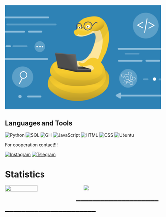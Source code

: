 ![Header](https://github.com/Maksatai/Maksatai/blob/master/assets/def.png)
## Languages and Tools



![Python](https://img.shields.io/badge/-Python-090909?style=for-the-badge&logo=python&logoColor=red)
![SQL](https://img.shields.io/badge/-PostgreSQL-090909?style=for-the-badge&logo=postgresql)
![GH](https://img.shields.io/badge/-GitHub-090909?style=for-the-badge&logo=github)
![JavaScript](https://img.shields.io/badge/-JavaScript-090909?style=for-the-badge&logo=Javascript)
![HTML](https://img.shields.io/badge/-HTML-090909?style=for-the-badge&logo=html5)
![CSS](https://img.shields.io/badge/-CSS-090909?style=for-the-badge&logo=css3&logoColor=darkred)
![Ubuntu](https://img.shields.io/badge/-ubuntu-090909?style=for-the-badge&logo=ubuntu&logoColor=ffff00)


For cooperation contact!!!


[![Instagram](https://img.shields.io/badge/-Instagram-090909??style=plastic&logo=instagram)](https://www.instagram.com/erkinbekovna_m/)
[![Telegram](https://img.shields.io/badge/-Telegram-090909??style=plastic&logo=telegram)](https://t.me/erkbvna)




# Statistics




<img align="left" src="https://github-readme-stats.vercel.app/api/top-langs/?username=Maksatai&layout=compact&theme=dracula" width="45.5%" height="14%"/>

<img align="right" src="https://github-readme-stats.vercel.app/api?username=Maksatai&show_icons=true&theme=dracula" width="49.5%"/>

# __________________________________________





